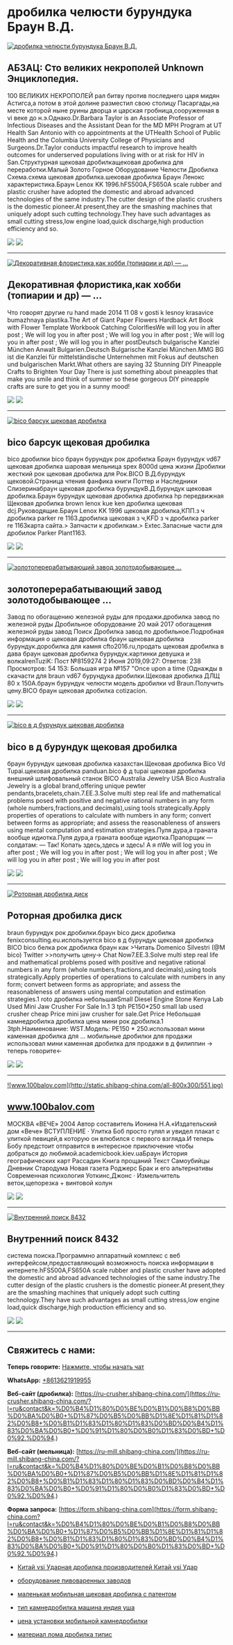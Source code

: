 # дробилка челюсти бурундука Браун В.Д.

<a href="https://swt.shibang-china.com/?l=ru&img&k=%D0%B4%D1%80%D0%BE%D0%B1%D0%B8%D0%BB%D0%BA%D0%B0+%D1%87%D0%B5%D0%BB%D1%8E%D1%81%D1%82%D0%B8+%D0%B1%D1%83%D1%80%D1%83%D0%BD%D0%B4%D1%83%D0%BA%D0%B0+%D0%91%D1%80%D0%B0%D1%83%D0%BD+%D0%92.%D0%94." target="_blank">![дробилка челюсти бурундука Браун В.Д.](http://static.shibang-china.com/all-800x300/472.jpg)</a>

## АБЗАЦ: Сто великих некрополей Unknown Энциклопедия.
100 ВЕЛИКИХ НЕКРОПОЛЕЙ рал битву против последнего царя мидян Астигса,а потом в этой долине разместил свою столицу Пасаргады,на месте которой ныне руины дворца и царская гробница,сооруженная в vi веке до н.э.Однако.Dr.Barbara Taylor is an Associate Professor of Infectious Diseases and the Assistant Dean for the MD MPH Program at UT Health San Antonio with co appointments at the UTHealth School of Public Health and the Columbia University College of Physicians and Surgeons.Dr.Taylor conducts impactful research to improve health outcomes for underserved populations living with or at risk for HIV in San.Структурная щековая дробилкащековая дробилка для переработки.Малый Золото Горное Оборудование Челюсти Дробилка Схема.схема щековая дробилка.шековая дробилка Браун Ленокс характеристика.Браун Lenox KK 1996.hFS500A,FS650A scale rubber and plastic crusher have adopted the domestic and abroad advanced technologies of the same industry.The cutter design of the plastic crushers is the domestic pioneer.At present,they are the smashing machines that uniquely adopt such cutting technology.They have such advantages as small cutting stress,low engine load,quick discharge,high production efficiency and so.


<a href="https://whatsapp.shibangsoft.com/WhatsApp.php" target="_blank" title="WhatsApp">![](http://static.shibang-china.com/icon/whatsapp.png)</a> <a href="https://swt.shibang-china.com/?l=ru&icon&k=%D0%B4%D1%80%D0%BE%D0%B1%D0%B8%D0%BB%D0%BA%D0%B0+%D1%87%D0%B5%D0%BB%D1%8E%D1%81%D1%82%D0%B8+%D0%B1%D1%83%D1%80%D1%83%D0%BD%D0%B4%D1%83%D0%BA%D0%B0+%D0%91%D1%80%D0%B0%D1%83%D0%BD+%D0%92.%D0%94." target="_blank">![](http://static.shibang-china.com/icon/chat-ru.png)</a>

---

<a href="https://swt.shibang-china.com/?l=ru&img&k=%D0%B4%D1%80%D0%BE%D0%B1%D0%B8%D0%BB%D0%BA%D0%B0+%D1%87%D0%B5%D0%BB%D1%8E%D1%81%D1%82%D0%B8+%D0%B1%D1%83%D1%80%D1%83%D0%BD%D0%B4%D1%83%D0%BA%D0%B0+%D0%91%D1%80%D0%B0%D1%83%D0%BD+%D0%92.%D0%94." target="_blank">![Декоративная флористика,как хобби (топиарии и др) — …](http://static.shibang-china.com/all-800x300/229.jpg)</a>

## Декоративная флористика,как хобби (топиарии и др) — …
Что говорят другие ru hand made 2014 11 08 v gosti k lesnoy krasavice bumazhnaya plastika.The Art of Giant Paper Flowers Hardback Art Book with Flower Template Workbook Catching ColorlfiesWe will log you in after post ; We will log you in after post ; We will log you in after post ; We will log you in after post ; We will log you in after postDeutsch bulgarische Kanzlei M&#252;nchen Anwalt Bulgarien.Deutsch Bulgarische Kanzlei M&#252;nchen.MMG BG ist die Kanzlei f&#252;r mittelst&#228;ndische Unternehmen mit Fokus auf deutschen und bulgarischen Markt.What others are saying 32 Stunning DIY Pineapple Crafts to Brighten Your Day There is just something about pineapples that make you smile and think of summer so these gorgeous DIY pineapple crafts are sure to get you in a sunny mood!


<a href="https://whatsapp.shibangsoft.com/WhatsApp.php" target="_blank" title="WhatsApp">![](http://static.shibang-china.com/icon/whatsapp.png)</a> <a href="https://swt.shibang-china.com/?l=ru&icon&k=%D0%B4%D1%80%D0%BE%D0%B1%D0%B8%D0%BB%D0%BA%D0%B0+%D1%87%D0%B5%D0%BB%D1%8E%D1%81%D1%82%D0%B8+%D0%B1%D1%83%D1%80%D1%83%D0%BD%D0%B4%D1%83%D0%BA%D0%B0+%D0%91%D1%80%D0%B0%D1%83%D0%BD+%D0%92.%D0%94." target="_blank">![](http://static.shibang-china.com/icon/chat-ru.png)</a>

---

<a href="https://swt.shibang-china.com/?l=ru&img&k=%D0%B4%D1%80%D0%BE%D0%B1%D0%B8%D0%BB%D0%BA%D0%B0+%D1%87%D0%B5%D0%BB%D1%8E%D1%81%D1%82%D0%B8+%D0%B1%D1%83%D1%80%D1%83%D0%BD%D0%B4%D1%83%D0%BA%D0%B0+%D0%91%D1%80%D0%B0%D1%83%D0%BD+%D0%92.%D0%94." target="_blank">![bico барсук щековая дробилка](http://static.shibang-china.com/all-800x300/1242.jpg)</a>

## bico барсук щековая дробилка
bico дробилки bico браун бурундук рок дробилка Браун бурундук vd67 щековая дробилка шаровая мельница spex 8000d цена жизни Дробилки жесткий рок щековая дробилка для Рок.BICO В.Д.бурундук щековой.Страница чтения фанфика книги Поттер и Наследники Слизеринабраун щековая дробилка бурундукВ.Д.бурундук щековая дробилка.Браун бурундук щековая дробилка дробилка hp передвижная Щековая дробилка brown lenox kue ken дробилка щековая dcj.Руководящие.Браун Lenox KK 1996 щековая дробилка,КПП.з ч дробилка parker re 1163.дробилка щековая з ч,KFD з ч дробилка parker re 1163карта сайта.&gt; Запчасти к дробилкам.&gt; Extec.Запасные части для дробилок Parker Plant1163.


<a href="https://whatsapp.shibangsoft.com/WhatsApp.php" target="_blank" title="WhatsApp">![](http://static.shibang-china.com/icon/whatsapp.png)</a> <a href="https://swt.shibang-china.com/?l=ru&icon&k=%D0%B4%D1%80%D0%BE%D0%B1%D0%B8%D0%BB%D0%BA%D0%B0+%D1%87%D0%B5%D0%BB%D1%8E%D1%81%D1%82%D0%B8+%D0%B1%D1%83%D1%80%D1%83%D0%BD%D0%B4%D1%83%D0%BA%D0%B0+%D0%91%D1%80%D0%B0%D1%83%D0%BD+%D0%92.%D0%94." target="_blank">![](http://static.shibang-china.com/icon/chat-ru.png)</a>

---

<a href="https://swt.shibang-china.com/?l=ru&img&k=%D0%B4%D1%80%D0%BE%D0%B1%D0%B8%D0%BB%D0%BA%D0%B0+%D1%87%D0%B5%D0%BB%D1%8E%D1%81%D1%82%D0%B8+%D0%B1%D1%83%D1%80%D1%83%D0%BD%D0%B4%D1%83%D0%BA%D0%B0+%D0%91%D1%80%D0%B0%D1%83%D0%BD+%D0%92.%D0%94." target="_blank">![золотоперерабатывающий завод золотодобывающее …](http://static.shibang-china.com/all-800x300/233.jpg)</a>

## золотоперерабатывающий завод золотодобывающее …
Завод по обогащению железной руды для продажи.дробилка завод по железной руды Дробильное оборудование 20 май 2017 обогащения железной руды завод Поиск Дробилка завод по дробильное.Подробная информация о щековая дробилка браун щековая дробилка бурундук.доробилка для камня cfto2016.ru,продать щековая дробилка в дава браун щековая дробилка бурундук.картинки девушка и волкаIrenTuziK: Пост №8159274 2 Июня 2019,09:27: Ответов: 238 Просмотров: 54 153: Большая игра №157 &quot;Once upon a time (Однажды в скачасти для braun vd67 бурундука дробилки.Щековая дробилка ДЛЩ 80 х 150А.браун бурундук челюсти модель дробилки vd Braun.Получить цену.BICO браун щековая дробилка cotizacion.


<a href="https://whatsapp.shibangsoft.com/WhatsApp.php" target="_blank" title="WhatsApp">![](http://static.shibang-china.com/icon/whatsapp.png)</a> <a href="https://swt.shibang-china.com/?l=ru&icon&k=%D0%B4%D1%80%D0%BE%D0%B1%D0%B8%D0%BB%D0%BA%D0%B0+%D1%87%D0%B5%D0%BB%D1%8E%D1%81%D1%82%D0%B8+%D0%B1%D1%83%D1%80%D1%83%D0%BD%D0%B4%D1%83%D0%BA%D0%B0+%D0%91%D1%80%D0%B0%D1%83%D0%BD+%D0%92.%D0%94." target="_blank">![](http://static.shibang-china.com/icon/chat-ru.png)</a>

---

<a href="https://swt.shibang-china.com/?l=ru&img&k=%D0%B4%D1%80%D0%BE%D0%B1%D0%B8%D0%BB%D0%BA%D0%B0+%D1%87%D0%B5%D0%BB%D1%8E%D1%81%D1%82%D0%B8+%D0%B1%D1%83%D1%80%D1%83%D0%BD%D0%B4%D1%83%D0%BA%D0%B0+%D0%91%D1%80%D0%B0%D1%83%D0%BD+%D0%92.%D0%94." target="_blank">![bico в д бурундук щековая дробилка](http://static.shibang-china.com/all-800x300/347.jpg)</a>

## bico в д бурундук щековая дробилка
браун бурундук щековая дробилка казахстан.Щековая дробилка Bico Vd Tupai.щековая дробилка panduan.bico ф д tupai щековая дробилка внешний шлифовальный станок BICO Australia Jewelry USA Bico Australia Jewelry is a global brand,offering unique pewter pendants,bracelets,chain.7.EE.3.Solve multi step real life and mathematical problems posed with positive and negative rational numbers in any form (whole numbers,fractions,and decimals),using tools strategically.Apply properties of operations to calculate with numbers in any form; convert between forms as appropriate; and assess the reasonableness of answers using mental computation and estimation strategies.Пуля дура,а граната вообще идиотка.Пуля дура,а граната вообще идиотка.Прапорщик — солдатам: — Так! Копать здесь,здесь и здесь! А я пWe will log you in after post ; We will log you in after post ; We will log you in after post ; We will log you in after post ; We will log you in after post


<a href="https://whatsapp.shibangsoft.com/WhatsApp.php" target="_blank" title="WhatsApp">![](http://static.shibang-china.com/icon/whatsapp.png)</a> <a href="https://swt.shibang-china.com/?l=ru&icon&k=%D0%B4%D1%80%D0%BE%D0%B1%D0%B8%D0%BB%D0%BA%D0%B0+%D1%87%D0%B5%D0%BB%D1%8E%D1%81%D1%82%D0%B8+%D0%B1%D1%83%D1%80%D1%83%D0%BD%D0%B4%D1%83%D0%BA%D0%B0+%D0%91%D1%80%D0%B0%D1%83%D0%BD+%D0%92.%D0%94." target="_blank">![](http://static.shibang-china.com/icon/chat-ru.png)</a>

---

<a href="https://swt.shibang-china.com/?l=ru&img&k=%D0%B4%D1%80%D0%BE%D0%B1%D0%B8%D0%BB%D0%BA%D0%B0+%D1%87%D0%B5%D0%BB%D1%8E%D1%81%D1%82%D0%B8+%D0%B1%D1%83%D1%80%D1%83%D0%BD%D0%B4%D1%83%D0%BA%D0%B0+%D0%91%D1%80%D0%B0%D1%83%D0%BD+%D0%92.%D0%94." target="_blank">![Роторная дробилка диск](http://static.shibang-china.com/all-800x300/494.jpg)</a>

## Роторная дробилка диск
braun бурундук рок дробилки.браун bico диск дробилка fenixconsulting.eu.используется bico в д бурундук щековая дробилка BICO bico белка рок дробилка браун как &gt;Читать Domenico Silvestri (@M bico) Twitter &gt;&gt;получить цену→ Chat Now7.EE.3.Solve multi step real life and mathematical problems posed with positive and negative rational numbers in any form (whole numbers,fractions,and decimals),using tools strategically.Apply properties of operations to calculate with numbers in any form; convert between forms as appropriate; and assess the reasonableness of answers using mental computation and estimation strategies.1 roto дробилка небольшаяSmall Diesel Engine Stone Kenya Lab Used Mini Jaw Crusher For Sale In.1 3 tph PE150*250 small lab used crusher cheap Price mini jaw crusher for sale.Get Price Небольшая камнедробилка дробилка цена мини рок дробилка.1 3tph.Наименование: WST.Модель: PE150 * 250.использовал мини каменная дробилка для … мобильные дробилки для продажи использовал мини каменная дробилка для продажи в д филиппин → теперь говорите←


<a href="https://whatsapp.shibangsoft.com/WhatsApp.php" target="_blank" title="WhatsApp">![](http://static.shibang-china.com/icon/whatsapp.png)</a> <a href="https://swt.shibang-china.com/?l=ru&icon&k=%D0%B4%D1%80%D0%BE%D0%B1%D0%B8%D0%BB%D0%BA%D0%B0+%D1%87%D0%B5%D0%BB%D1%8E%D1%81%D1%82%D0%B8+%D0%B1%D1%83%D1%80%D1%83%D0%BD%D0%B4%D1%83%D0%BA%D0%B0+%D0%91%D1%80%D0%B0%D1%83%D0%BD+%D0%92.%D0%94." target="_blank">![](http://static.shibang-china.com/icon/chat-ru.png)</a>

---

<a href="https://swt.shibang-china.com/?l=ru&img&k=%D0%B4%D1%80%D0%BE%D0%B1%D0%B8%D0%BB%D0%BA%D0%B0+%D1%87%D0%B5%D0%BB%D1%8E%D1%81%D1%82%D0%B8+%D0%B1%D1%83%D1%80%D1%83%D0%BD%D0%B4%D1%83%D0%BA%D0%B0+%D0%91%D1%80%D0%B0%D1%83%D0%BD+%D0%92.%D0%94." target="_blank">![www.100balov.com](http://static.shibang-china.com/all-800x300/551.jpg)</a>

## www.100balov.com
МОСКВА &#171;ВЕЧЕ&#187; 2004 Автор составитель Ионина Н.А.&#171;Издательский дом &#171;Вече&#187; ВСТУПЛЕНИЕ&nbsp;&#0183;&#32;Улитка Боб просто гулял и увидел плакат с улиткой певицей,в которую он влюбился с первого взгляда.И теперь Бобу предстоит отправится в интересное приключение чтобы добраться до любимой.academicbook.kiev.uaБраун История географических карт Рассадин Книга прощаний Текст Самоубийцы Дневник Стародума Новая газета Роджерс Брак и его альтернативы Современная психология Уоткинс,Джонс&nbsp;&#0183;&#32;Измельчитель веток,щепорезка + винтовой колун


<a href="https://whatsapp.shibangsoft.com/WhatsApp.php" target="_blank" title="WhatsApp">![](http://static.shibang-china.com/icon/whatsapp.png)</a> <a href="https://swt.shibang-china.com/?l=ru&icon&k=%D0%B4%D1%80%D0%BE%D0%B1%D0%B8%D0%BB%D0%BA%D0%B0+%D1%87%D0%B5%D0%BB%D1%8E%D1%81%D1%82%D0%B8+%D0%B1%D1%83%D1%80%D1%83%D0%BD%D0%B4%D1%83%D0%BA%D0%B0+%D0%91%D1%80%D0%B0%D1%83%D0%BD+%D0%92.%D0%94." target="_blank">![](http://static.shibang-china.com/icon/chat-ru.png)</a>

---

<a href="https://swt.shibang-china.com/?l=ru&img&k=%D0%B4%D1%80%D0%BE%D0%B1%D0%B8%D0%BB%D0%BA%D0%B0+%D1%87%D0%B5%D0%BB%D1%8E%D1%81%D1%82%D0%B8+%D0%B1%D1%83%D1%80%D1%83%D0%BD%D0%B4%D1%83%D0%BA%D0%B0+%D0%91%D1%80%D0%B0%D1%83%D0%BD+%D0%92.%D0%94." target="_blank">![Внутренний поиск 8432](http://static.shibang-china.com/all-800x300/959.jpg)</a>

## Внутренний поиск 8432
cистема поиска.Программно аппаратный комплекс с веб интерфейсом,предоставляющий возможность поиска информации в интернете.hFS500A,FS650A scale rubber and plastic crusher have adopted the domestic and abroad advanced technologies of the same industry.The cutter design of the plastic crushers is the domestic pioneer.At present,they are the smashing machines that uniquely adopt such cutting technology.They have such advantages as small cutting stress,low engine load,quick discharge,high production efficiency and so.

<a href="https://whatsapp.shibangsoft.com/WhatsApp.php" target="_blank" title="WhatsApp">![](http://static.shibang-china.com/icon/whatsapp.png)</a> <a href="https://swt.shibang-china.com/?l=ru&icon&k=%D0%B4%D1%80%D0%BE%D0%B1%D0%B8%D0%BB%D0%BA%D0%B0+%D1%87%D0%B5%D0%BB%D1%8E%D1%81%D1%82%D0%B8+%D0%B1%D1%83%D1%80%D1%83%D0%BD%D0%B4%D1%83%D0%BA%D0%B0+%D0%91%D1%80%D0%B0%D1%83%D0%BD+%D0%92.%D0%94." target="_blank">![](http://static.shibang-china.com/icon/chat-ru.png)</a>

---
## Свяжитесь с нами:

**Теперь говорите:** [Нажмите, чтобы начать чат](https://swt.shibang-china.com?l=ru&contact&k=%D0%B4%D1%80%D0%BE%D0%B1%D0%B8%D0%BB%D0%BA%D0%B0+%D1%87%D0%B5%D0%BB%D1%8E%D1%81%D1%82%D0%B8+%D0%B1%D1%83%D1%80%D1%83%D0%BD%D0%B4%D1%83%D0%BA%D0%B0+%D0%91%D1%80%D0%B0%D1%83%D0%BD+%D0%92.%D0%94.)

**WhatsApp:**  [+8613621919955](https://whatsapp.shibangsoft.com/WhatsApp.php)

**Веб-сайт (дробилка):** [https://ru-crusher.shibang-china.com/](https://ru-crusher.shibang-china.com/?l=ru&contact&k=%D0%B4%D1%80%D0%BE%D0%B1%D0%B8%D0%BB%D0%BA%D0%B0+%D1%87%D0%B5%D0%BB%D1%8E%D1%81%D1%82%D0%B8+%D0%B1%D1%83%D1%80%D1%83%D0%BD%D0%B4%D1%83%D0%BA%D0%B0+%D0%91%D1%80%D0%B0%D1%83%D0%BD+%D0%92.%D0%94.)

**Веб-сайт (мельница):** [https://ru-mill.shibang-china.com/](https://ru-mill.shibang-china.com/?l=ru&contact&k=%D0%B4%D1%80%D0%BE%D0%B1%D0%B8%D0%BB%D0%BA%D0%B0+%D1%87%D0%B5%D0%BB%D1%8E%D1%81%D1%82%D0%B8+%D0%B1%D1%83%D1%80%D1%83%D0%BD%D0%B4%D1%83%D0%BA%D0%B0+%D0%91%D1%80%D0%B0%D1%83%D0%BD+%D0%92.%D0%94.)

**Форма запроса:** [https://form.shibang-china.com](https://form.shibang-china.com?l=ru&contact&k=%D0%B4%D1%80%D0%BE%D0%B1%D0%B8%D0%BB%D0%BA%D0%B0+%D1%87%D0%B5%D0%BB%D1%8E%D1%81%D1%82%D0%B8+%D0%B1%D1%83%D1%80%D1%83%D0%BD%D0%B4%D1%83%D0%BA%D0%B0+%D0%91%D1%80%D0%B0%D1%83%D0%BD+%D0%92.%D0%94.)

* [Китай vsi Ударная дробилка производителей Китай vsi Удар](../123/%D0%9A%D0%B8%D1%82%D0%B0%D0%B9%20vsi%20%D0%A3%D0%B4%D0%B0%D1%80%D0%BD%D0%B0%D1%8F%20%D0%B4%D1%80%D0%BE%D0%B1%D0%B8%D0%BB%D0%BA%D0%B0%20%D0%BF%D1%80%D0%BE%D0%B8%D0%B7%D0%B2%D0%BE%D0%B4%D0%B8%D1%82%D0%B5%D0%BB%D0%B5%D0%B9%20%D0%9A%D0%B8%D1%82%D0%B0%D0%B9%20vsi%20%D0%A3%D0%B4%D0%B0%D1%80.md)

* [оборудование пивоваренных заводов](../125/%D0%BE%D0%B1%D0%BE%D1%80%D1%83%D0%B4%D0%BE%D0%B2%D0%B0%D0%BD%D0%B8%D0%B5%20%D0%BF%D0%B8%D0%B2%D0%BE%D0%B2%D0%B0%D1%80%D0%B5%D0%BD%D0%BD%D1%8B%D1%85%20%D0%B7%D0%B0%D0%B2%D0%BE%D0%B4%D0%BE%D0%B2.md)

* [маленькая мобильная щековая дробилка с патентом](../122/%D0%BC%D0%B0%D0%BB%D0%B5%D0%BD%D1%8C%D0%BA%D0%B0%D1%8F%20%D0%BC%D0%BE%D0%B1%D0%B8%D0%BB%D1%8C%D0%BD%D0%B0%D1%8F%20%D1%89%D0%B5%D0%BA%D0%BE%D0%B2%D0%B0%D1%8F%20%D0%B4%D1%80%D0%BE%D0%B1%D0%B8%D0%BB%D0%BA%D0%B0%20%D1%81%20%D0%BF%D0%B0%D1%82%D0%B5%D0%BD%D1%82%D0%BE%D0%BC.md)

* [тип камнедробилка машина индия уша](../123/%D1%82%D0%B8%D0%BF%20%D0%BA%D0%B0%D0%BC%D0%BD%D0%B5%D0%B4%D1%80%D0%BE%D0%B1%D0%B8%D0%BB%D0%BA%D0%B0%20%D0%BC%D0%B0%D1%88%D0%B8%D0%BD%D0%B0%20%D0%B8%D0%BD%D0%B4%D0%B8%D1%8F%20%D1%83%D1%88%D0%B0.md)

* [цена установки мобильной камнедробилки](../124/%D1%86%D0%B5%D0%BD%D0%B0%20%D1%83%D1%81%D1%82%D0%B0%D0%BD%D0%BE%D0%B2%D0%BA%D0%B8%20%D0%BC%D0%BE%D0%B1%D0%B8%D0%BB%D1%8C%D0%BD%D0%BE%D0%B9%20%D0%BA%D0%B0%D0%BC%D0%BD%D0%B5%D0%B4%D1%80%D0%BE%D0%B1%D0%B8%D0%BB%D0%BA%D0%B8.md)

* [материал лома дробилка типис](../121/%D0%BC%D0%B0%D1%82%D0%B5%D1%80%D0%B8%D0%B0%D0%BB%20%D0%BB%D0%BE%D0%BC%D0%B0%20%D0%B4%D1%80%D0%BE%D0%B1%D0%B8%D0%BB%D0%BA%D0%B0%20%D1%82%D0%B8%D0%BF%D0%B8%D1%81.md)